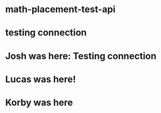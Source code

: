 # math-placement-test-api
# testing connection
# Josh was here: Testing connection
# Lucas was here!
# Korby was here 
